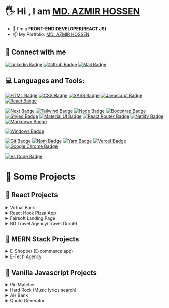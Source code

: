 # 🖐 Hi , I am [MD. AZMIR HOSSEN](https://azmir-portfolio.netlify.app/)


<!-- ### Here are some ideas about me -->
- 🌱 I'm a **FRONT-END DEVELOPER(REACT JS)**
- 📫 My Portfolio: [MD. AZMIR HOSSEN](https://azmir-portfolio.netlify.app/)



## 🚀 Connect with me

[![Linkedin Badge](https://img.shields.io/badge/LinkedIn-0077B5?style=for-the-badge&logo=linkedin&logoColor=white)](https://www.linkedin.com/in/ah-naeem/)
[![Github Badge](https://img.shields.io/badge/GitHub-100000?style=for-the-badge&logo=github&logoColor=white)](https://github.com/azmir849)
[![Mail Badge](https://img.shields.io/badge/Gmail-D14836?style=for-the-badge&logo=gmail&logoColor=white)](mailto:m.azmir.cse@gmail.com
)




## 💻 Languages and Tools:


[![HTML Badge](https://img.shields.io/badge/HTML5-E34F26?style=for-the-badge&logo=html5&logoColor=white)](https://github.com/azmir849)
[![CSS Badge](https://img.shields.io/badge/CSS3-1572B6?style=for-the-badge&logo=css3&logoColor=white)](https://github.com/azmir849)
[![SASS Badge](https://img.shields.io/badge/Sass-CC6699?style=for-the-badge&logo=sass&logoColor=white)](https://github.com/azmir849)
[![Javascript Badge](https://img.shields.io/badge/JavaScript-F7DF1E?style=for-the-badge&logo=javascript&logoColor=black)](https://github.com/azmir849)
[![React Badge](https://img.shields.io/badge/React-20232A?style=for-the-badge&logo=react&logoColor=61DAFB)](https://github.com/azmir849)
<!-- [![Typescript Badge](https://img.shields.io/badge/typeScript-0078D6?style=for-the-badge&logo=typeScript&logoColor=white)](https://github.com/azmir849) -->

[![Next Badge](https://img.shields.io/badge/NextJS-000?style=for-the-badge&logo=nextjs&logoColor=61DAFB)](https://github.com/azmir849)
[![Tailwind Badge](https://img.shields.io/badge/Tailwind_CSS-38B2AC?style=for-the-badge&logo=tailwind-css&logoColor=white)](https://github.com/azmir849)
[![Node Badge](https://img.shields.io/badge/Node.js-43853D?style=for-the-badge&logo=node.js&logoColor=white)](https://github.com/azmir849)
[![Bootstrap Badge](https://img.shields.io/badge/Bootstrap-563D7C?style=for-the-badge&logo=bootstrap&logoColor=white)](https://github.com/azmir849)
[![Styled Badge](https://img.shields.io/badge/styled--components-DB7093?style=for-the-badge&logo=styled-components&logoColor=white)](https://github.com/azmir849)
[![Material UI Badge](https://img.shields.io/badge/Material--UI-0081CB?style=for-the-badge&logo=material-ui&logoColor=white)](https://github.com/azmir849)
[![React Router Badge](https://img.shields.io/badge/React_Router-CA4245?style=for-the-badge&logo=react-router&logoColor=white)](https://github.com/azmir849)
[![Netlify Badge](https://img.shields.io/badge/Netlify-00C7B7?style=for-the-badge&logo=netlify&logoColor=white)](https://github.com/azmir849)
[![Markdown Badge](https://img.shields.io/badge/Markdown-000000?style=for-the-badge&logo=markdown&logoColor=white)](https://github.com/azmir849)
<!-- [![Python Badge](https://img.shields.io/badge/Python-14354C?style=for-the-badge&logo=python&logoColor=white)](https://github.com/azmir849) -->
[![Windows Badge](https://img.shields.io/badge/Windows-0078D6?style=for-the-badge&logo=windows&logoColor=white)](https://github.com/azmir849)
<!-- [![Ubuntu Badge](https://img.shields.io/badge/Ubuntu-E95420?style=for-the-badge&logo=ubuntu&logoColor=white)](https://github.com/azmir849) -->
<!-- [![Bitbucket Badge](https://img.shields.io/badge/Bitbucket-330F63?style=for-the-badge&logo=bitbucket&logoColor=white)](https://github.com/azmir849) -->
[![Git Badge](https://img.shields.io/badge/git-f34f29?style=for-the-badge&logo=git&logoColor=white)](https://github.com/azmir849)
[![Npm Badge](https://img.shields.io/badge/npm-d7141a?style=for-the-badge&logo=npm&logoColor=white)](https://github.com/azmir849)
[![Yarn Badge](https://img.shields.io/badge/yarn-0078D6?style=for-the-badge&logo=yarn&logoColor=white)](https://github.com/azmir849)
[![Vercel Badge](https://img.shields.io/badge/vercel-000?style=for-the-badge&logo=vercel&logoColor=white)](https://github.com/azmir849)
[![Google Chrome Badge](https://img.shields.io/badge/google_chrome-556532?style=for-the-badge&logo=googlechrome&logoColor=white)](https://github.com/azmir849)
<!-- [![Notion Badge](https://img.shields.io/badge/notion-000?style=for-the-badge&logo=notion&logoColor=white)](https://github.com/azmir849) -->
[![Vs Code Badge](https://img.shields.io/badge/Visual_Studio_Code-0078D6?style=for-the-badge&logo=visualstudiocode&logoColor=white)](https://github.com/azmir849)



<!-- ![GitHub stats](https://github-readme-stats.vercel.app/api?username=azmir849&show_icons=true&theme=dark) -->

# 🚀 Some Projects

## 📢 React Projects
<details>
<summary>Virtual Bank</summary>

1. Live Demo   : https://ah-virtual-bank.vercel.app/
2. Technology  : ReactJS,React style components,Responsive,Smooth scroll
3. Github Repo : https://github.com/azmir849/ah-virtual-bank
![ss](https://github.com/azmir849/ah-virtual-bank/blob/master/src/images/virtual%20bank%20home.png?raw=true)
</details>

<details>
<summary>React Hook Pizza App</summary>

1. Live Demo   : https://react-hook-pizza-app-azmir.vercel.app/
2. Technology  : ReactJS,React style components,Responsive
3. Github Repo : https://github.com/azmir849/React-hook-pizza-app
![ss](https://github.com/azmir849/React-hook-pizza-app/blob/master/src/images/react-hook-pizza-app.png?raw=true)
</details>

<details>
<summary>Fairsoft Landing Page</summary>

1. Live Demo   : http://www.fairsoft.tech/
2. Technology  : ReactJS,Email Js, AOS Animation,Count up etc..
![ss](https://github.com/azmir849/complete-js/blob/master/all/fairsoft%20home%20page.png?raw=true)
</details>

<details>
<summary>BD Travel Agency(Travel Guru9)</summary>

1. Live Demo   : https://travel-guru9-azmir.vercel.app/
2. Technology  : JavaScript (ES6) , React , React DOM , HTML , CSS , Bootstrap-4 , Firebase .(N.B: Not responsive)
3. Github Repo : https://github.com/azmir849/travel-guru9
![ss](https://github.com/azmir849/travel-guru9/blob/master/src/Image/home%20page%20screenshot.png?raw=true)
</details>


## 📢 MERN Stack Projects
<details>
<summary>E-Shopper (E-commerce app)</summary>
1. Live Demo: https://e-shopper-azmir.herokuapp.com/
2. MERN Stack E-Shopper Client : https://github.com/azmir849/E-Saviing
3. MERN Stack E-Shopper Server Link: https://github.com/azmir849/E-Saviing
4. Technologies: React JS, Node JS, Express JS, MongoDB.
</details>

<details>
 <summary>E-Tech Agency</summary>
 -  N.B: First Run The API: https://e-tech-agency-api.herokuapp.com/ 
1. MERN Stack Creative Agencyr Live : https://e-tech-agency.web.app/
2. MERN Stack Creative Agencyr Client : https://github.com/azmir849/E-Tech-Agency
3. MERN Stack Creative Agency Server Link: https://github.com/azmir849/E-Tech-Agency
4. Technologies: React JS, Node JS, Express JS, MongoDB.
</details>


## 📢 Vanilla Javascript Projects
<details>
<summary>Pin Matcher</summary>

1. Live Demo: https://pin-matcher-azmir.vercel.app/
2. Github Code: https://github.com/azmir849/complete-js/tree/master/all/Only%20Vanila%20JavaScript/Pin%20Matcher
3. Technology : Vanilla JS
![ss](https://github.com/azmir849/complete-js/raw/master/all/Only%20Vanila%20JavaScript/Pin%20Matcher/image/generate%20pin.png?raw=true)
</details>

<details>
<summary>Hard Rock (Music lyrics search)</summary>

1. Live Demo: https://hard-rock-music-lyrics-search-azmir.vercel.app/
2. Github Code: https://github.com/azmir849/hard-rock-assignment
3. Technology : Vanilla JS
![ss](https://github.com/azmir849/complete-js/raw/master/all/Only%20Vanila%20JavaScript/Hard%20Rock/images/get%20son%20lyrics.png?raw=true)
</details>

<details>
<summary>AH Bank</summary>

1. Live Demo: https://ah-naeem-bank-azmir.vercel.app/
2. Github Code: https://github.com/azmir849/AhNaeem-Bank
3. Technology : Vanilla JS
![ss](https://github.com/azmir849/complete-js/raw/master/all/Only%20Vanila%20JavaScript/AhNaeem-Bank/images/login.png?raw=true)
</details>

<details>
<summary>Quote Generator</summary>

1. Live Demo: https://quote-generator-vanilla-js-azmir.vercel.app/
2. Github Code: https://github.com/azmir849/quote-generator-vanilla-js
3. Technology : Vanilla JS
![ss](https://github.com/azmir849/complete-js/raw/master/all/Only%20Vanila%20JavaScript/Quotes%20generator/images/main.png?raw=true)
</details>

